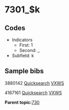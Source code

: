 # 7301\_$k

## Codes

-   Indicators
    -   First: 1
    -   Second: \_
-   Subfield: k

## Sample bibs

3880142 [Quicksearch](https://search.library.yale.edu/catalog/3880142) [VXWS](http://prodorbis.library.yale.edu:7014/vxws/GetHoldingsService?bibId=3880142)

4167161 [Quicksearch](https://search.library.yale.edu/catalog/4167161) [VXWS](http://prodorbis.library.yale.edu:7014/vxws/GetHoldingsService?bibId=4167161)

**Parent topic:**[730](../../tags/730/730.md)

